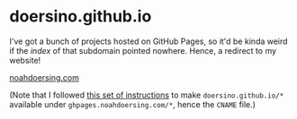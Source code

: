 # doersino.github.io

I've got a bunch of projects hosted on GitHub Pages, so it'd be kinda weird if the *index* of that subdomain pointed nowhere. Hence, a redirect to my website!

[noahdoersing.com](https://noahdoersing.com)

(Note that I followed [this set of instructions](https://stackoverflow.com/questions/68505452/github-pages-with-single-custom-subdomain-for-multiple-repositories-using-paths) to make `doersino.github.io/*` available under `ghpages.noahdoersing.com/*`, hence the `CNAME` file.)
